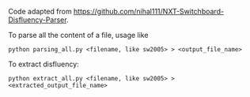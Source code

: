 Code adapted from https://github.com/nihal111/NXT-Switchboard-Disfluency-Parser. 

To parse all the content of a file, usage like

```python parsing_all.py <filename, like sw2005> > <output_file_name>```

To extract disfluency:

```python extract_all.py <filename, like sw2005> > <extracted_output_file_name>```
